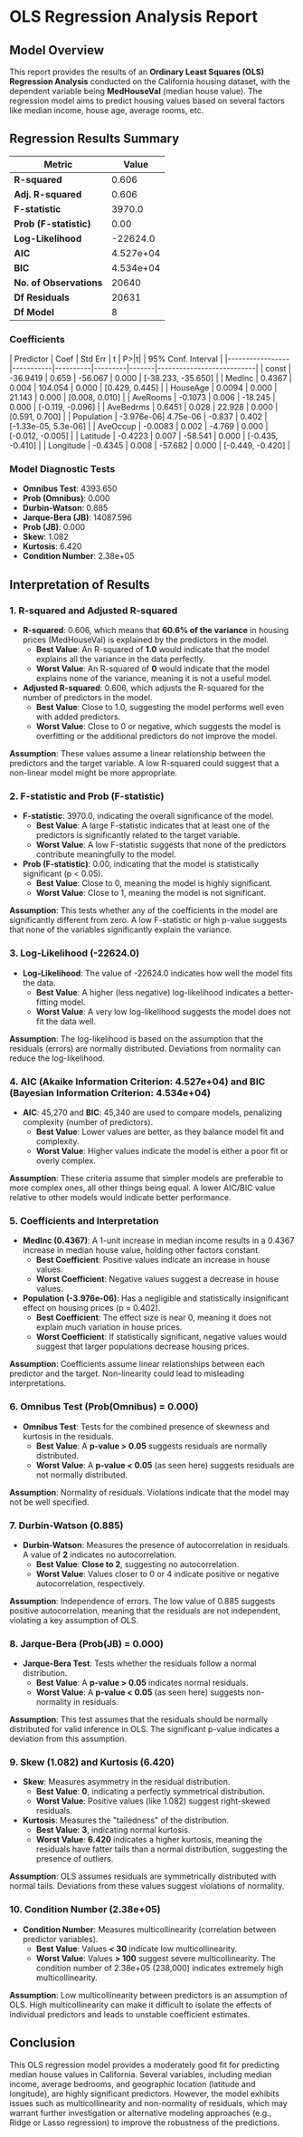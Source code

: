 

# OLS Regression Analysis Report

## Model Overview

This report provides the results of an **Ordinary Least Squares (OLS) Regression Analysis** conducted on the California housing dataset, with the dependent variable being **MedHouseVal** (median house value). The regression model aims to predict housing values based on several factors like median income, house age, average rooms, etc.

## Regression Results Summary

| Metric                       | Value       |
|------------------------------|-------------|
| **R-squared**                 | 0.606       |
| **Adj. R-squared**            | 0.606       |
| **F-statistic**               | 3970.0      |
| **Prob (F-statistic)**        | 0.00        |
| **Log-Likelihood**            | -22624.0    |
| **AIC**                       | 4.527e+04   |
| **BIC**                       | 4.534e+04   |
| **No. of Observations**       | 20640       |
| **Df Residuals**              | 20631       |
| **Df Model**                  | 8           |

### Coefficients

| Predictor       | Coef      | Std Err  | t       | P>|t|  | 95% Conf. Interval       |
|-----------------|-----------|----------|---------|-------|---------------------------|
| const           | -36.9419  | 0.659    | -56.067 | 0.000 | [-38.233, -35.650]        |
| MedInc          | 0.4367    | 0.004    | 104.054 | 0.000 | [0.429, 0.445]            |
| HouseAge        | 0.0094    | 0.000    | 21.143  | 0.000 | [0.008, 0.010]            |
| AveRooms        | -0.1073   | 0.006    | -18.245 | 0.000 | [-0.119, -0.096]          |
| AveBedrms       | 0.6451    | 0.028    | 22.928  | 0.000 | [0.591, 0.700]            |
| Population      | -3.976e-06| 4.75e-06 | -0.837  | 0.402 | [-1.33e-05, 5.3e-06]      |
| AveOccup        | -0.0083   | 0.002    | -4.769  | 0.000 | [-0.012, -0.005]          |
| Latitude        | -0.4223   | 0.007    | -58.541 | 0.000 | [-0.435, -0.410]          |
| Longitude       | -0.4345   | 0.008    | -57.682 | 0.000 | [-0.449, -0.420]          |


### Model Diagnostic Tests

- **Omnibus Test**: 4393.650
- **Prob (Omnibus)**: 0.000
- **Durbin-Watson**: 0.885
- **Jarque-Bera (JB)**: 14087.596
- **Prob (JB)**: 0.000
- **Skew**: 1.082
- **Kurtosis**: 6.420
- **Condition Number**: 2.38e+05

## Interpretation of Results

### 1. R-squared and Adjusted R-squared
- **R-squared**: 0.606, which means that **60.6% of the variance** in housing prices (MedHouseVal) is explained by the predictors in the model.
  - **Best Value**: An R-squared of **1.0** would indicate that the model explains all the variance in the data perfectly.
  - **Worst Value**: An R-squared of **0** would indicate that the model explains none of the variance, meaning it is not a useful model.
- **Adjusted R-squared**: 0.606, which adjusts the R-squared for the number of predictors in the model.
  - **Best Value**: Close to 1.0, suggesting the model performs well even with added predictors.
  - **Worst Value**: Close to 0 or negative, which suggests the model is overfitting or the additional predictors do not improve the model.

**Assumption**: These values assume a linear relationship between the predictors and the target variable. A low R-squared could suggest that a non-linear model might be more appropriate.

### 2. F-statistic and Prob (F-statistic)
- **F-statistic**: 3970.0, indicating the overall significance of the model.
  - **Best Value**: A large F-statistic indicates that at least one of the predictors is significantly related to the target variable.
  - **Worst Value**: A low F-statistic suggests that none of the predictors contribute meaningfully to the model.
- **Prob (F-statistic)**: 0.00, indicating that the model is statistically significant (p < 0.05).
  - **Best Value**: Close to 0, meaning the model is highly significant.
  - **Worst Value**: Close to 1, meaning the model is not significant.

**Assumption**: This tests whether any of the coefficients in the model are significantly different from zero. A low F-statistic or high p-value suggests that none of the variables significantly explain the variance.

### 3. Log-Likelihood (-22624.0)
- **Log-Likelihood**: The value of -22624.0 indicates how well the model fits the data.
  - **Best Value**: A higher (less negative) log-likelihood indicates a better-fitting model.
  - **Worst Value**: A very low log-likelihood suggests the model does not fit the data well.

**Assumption**: The log-likelihood is based on the assumption that the residuals (errors) are normally distributed. Deviations from normality can reduce the log-likelihood.

### 4. AIC (Akaike Information Criterion: 4.527e+04) and BIC (Bayesian Information Criterion: 4.534e+04)
- **AIC**: 45,270 and **BIC**: 45,340 are used to compare models, penalizing complexity (number of predictors).
  - **Best Value**: Lower values are better, as they balance model fit and complexity.
  - **Worst Value**: Higher values indicate the model is either a poor fit or overly complex.

**Assumption**: These criteria assume that simpler models are preferable to more complex ones, all other things being equal. A lower AIC/BIC value relative to other models would indicate better performance.

### 5. Coefficients and Interpretation
- **MedInc (0.4367)**: A 1-unit increase in median income results in a 0.4367 increase in median house value, holding other factors constant.
  - **Best Coefficient**: Positive values indicate an increase in house values.
  - **Worst Coefficient**: Negative values suggest a decrease in house values.
- **Population (-3.976e-06)**: Has a negligible and statistically insignificant effect on housing prices (p = 0.402).
  - **Best Coefficient**: The effect size is near 0, meaning it does not explain much variation in house prices.
  - **Worst Coefficient**: If statistically significant, negative values would suggest that larger populations decrease housing prices.

**Assumption**: Coefficients assume linear relationships between each predictor and the target. Non-linearity could lead to misleading interpretations.

### 6. Omnibus Test (Prob(Omnibus) = 0.000)
- **Omnibus Test**: Tests for the combined presence of skewness and kurtosis in the residuals.
  - **Best Value**: A **p-value > 0.05** suggests residuals are normally distributed.
  - **Worst Value**: A **p-value < 0.05** (as seen here) suggests residuals are not normally distributed.

**Assumption**: Normality of residuals. Violations indicate that the model may not be well specified.

### 7. Durbin-Watson (0.885)
- **Durbin-Watson**: Measures the presence of autocorrelation in residuals. A value of **2** indicates no autocorrelation.
  - **Best Value**: **Close to 2**, suggesting no autocorrelation.
  - **Worst Value**: Values closer to 0 or 4 indicate positive or negative autocorrelation, respectively.

**Assumption**: Independence of errors. The low value of 0.885 suggests positive autocorrelation, meaning that the residuals are not independent, violating a key assumption of OLS.

### 8. Jarque-Bera (Prob(JB) = 0.000)
- **Jarque-Bera Test**: Tests whether the residuals follow a normal distribution.
  - **Best Value**: A **p-value > 0.05** indicates normal residuals.
  - **Worst Value**: A **p-value < 0.05** (as seen here) suggests non-normality in residuals.

**Assumption**: This test assumes that the residuals should be normally distributed for valid inference in OLS. The significant p-value indicates a deviation from this assumption.

### 9. Skew (1.082) and Kurtosis (6.420)
- **Skew**: Measures asymmetry in the residual distribution.
  - **Best Value**: **0**, indicating a perfectly symmetrical distribution.
  - **Worst Value**: Positive values (like 1.082) suggest right-skewed residuals.
- **Kurtosis**: Measures the "tailedness" of the distribution.
  - **Best Value**: **3**, indicating normal kurtosis.
  - **Worst Value**: **6.420** indicates a higher kurtosis, meaning the residuals have fatter tails than a normal distribution, suggesting the presence of outliers.

**Assumption**: OLS assumes residuals are symmetrically distributed with normal tails. Deviations from these values suggest violations of normality.

### 10. Condition Number (2.38e+05)
- **Condition Number**: Measures multicollinearity (correlation between predictor variables).
  - **Best Value**: Values **< 30** indicate low multicollinearity.
  - **Worst Value**: Values **> 100** suggest severe multicollinearity. The condition number of 2.38e+05 (238,000) indicates extremely high multicollinearity.

**Assumption**: Low multicollinearity between predictors is an assumption of OLS. High multicollinearity can make it difficult to isolate the effects of individual predictors and leads to unstable coefficient estimates.

## Conclusion
This OLS regression model provides a moderately good fit for predicting median house values in California. Several variables, including median income, average bedrooms, and geographic location (latitude and longitude), are highly significant predictors. However, the model exhibits issues such as multicollinearity and non-normality of residuals, which may warrant further investigation or alternative modeling approaches (e.g., Ridge or Lasso regression) to improve the robustness of the predictions.
